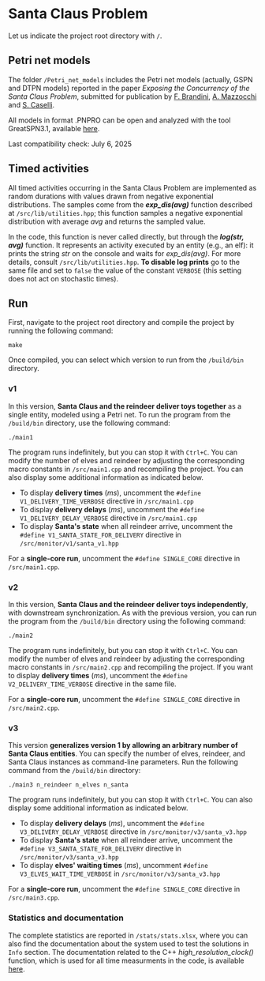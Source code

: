
# Santa Claus Problem
Let us indicate the project root directory with `/`.

## Petri net models
The folder `/Petri_net_models` includes the Petri net models (actually, GSPN and DTPN models) reported in the paper <i>Exposing the Concurrency of the Santa Claus Problem</i>, submitted for publication by [F. Brandini](https://github.com/fedebrando), [A. Mazzocchi](https://github.com/mattoszky) and [S. Caselli](https://github.com/SCaselli).

All models in format .PNPRO can be open and analyzed with the tool GreatSPN3.1, available [here](https://github.com/greatspn/SOURCES).

Last compatibility check: July 6, 2025

## Timed activities
All timed activities occurring in the Santa Claus Problem  are implemented as random durations with values drawn from negative exponential distributions. The samples come from the **<i>exp_dis(avg)</i>** function described at `/src/lib/utilities.hpp`; this function samples a negative exponential distribution with average <i>avg</i> and returns the sampled value.

In the code, this function is never called directly, but through the **<i>log(str, avg)</i>** function. It represents an activity executed by an entity (e.g., an elf): it prints the string <i>str</i> on the console and waits for <i>exp_dis(avg)</i>. For more details, consult `/src/lib/utilities.hpp`. **To disable log prints** go to the same file and set to `false` the value of the constant `VERBOSE` (this setting does not act on stochastic times).

## Run
First, navigate to the project root directory and compile the project by running the following command:

```shell
make
```

Once compiled, you can select which version to run from the `/build/bin` directory.

### v1

In this version, **Santa Claus and the reindeer deliver toys together** as a single entity, modeled using a Petri net. To run the program from the `/build/bin` directory, use the following command:

```shell
./main1
```

The program runs indefinitely, but you can stop it with `Ctrl+C`. You can modify the number of elves and reindeer by adjusting the corresponding macro constants in `/src/main1.cpp` and recompiling the project. You can also display some additional information as indicated below.
- To display **delivery times** (<i>ms</i>), uncomment the `#define V1_DELIVERY_TIME_VERBOSE` directive in `/src/main1.cpp`
- To display **delivery delays** (<i>ms</i>), uncomment the `#define V1_DELIVERY_DELAY_VERBOSE` directive in `/src/main1.cpp`
- To display **Santa's state** when all reindeer arrive, uncomment the `#define V1_SANTA_STATE_FOR_DELIVERY` directive in `/src/monitor/v1/santa_v1.hpp`

For a **single-core run**, uncomment the `#define SINGLE_CORE` directive in `/src/main1.cpp`.

### v2

In this version, **Santa Claus and the reindeer deliver toys independently**, with downstream synchronization. As with the previous version, you can run the program from the `/build/bin` directory using the following command:

```shell
./main2
```

The program runs indefinitely, but you can stop it with `Ctrl+C`. You can modify the number of elves and reindeer by adjusting the corresponding macro constants in `/src/main2.cpp` and recompiling the project. If you want to display **delivery times** (<i>ms</i>), uncomment the `#define V2_DELIVERY_TIME_VERBOSE` directive in the same file.

For a **single-core run**, uncomment the `#define SINGLE_CORE` directive in `/src/main2.cpp`.

### v3

This version **generalizes version 1 by allowing an arbitrary number of Santa Claus entities**. You can specify the number of elves, reindeer, and Santa Claus instances as command-line parameters. Run the following command from the `/build/bin` directory:

```shell
./main3 n_reindeer n_elves n_santa
```

The program runs indefinitely, but you can stop it with `Ctrl+C`. You can also display some additional information as indicated below.
- To display **delivery delays** (<i>ms</i>), uncomment the `#define V3_DELIVERY_DELAY_VERBOSE` directive in `/src/monitor/v3/santa_v3.hpp`
- To display **Santa's state** when all reindeer arrive, uncomment the `#define V3_SANTA_STATE_FOR_DELIVERY` directive in `/src/monitor/v3/santa_v3.hpp`
- To display **elves' waiting times** (<i>ms</i>), uncomment `#define V3_ELVES_WAIT_TIME_VERBOSE` in `/src/monitor/v3/santa_v3.hpp`

For a **single-core run**, uncomment the `#define SINGLE_CORE` directive in `/src/main3.cpp`.

### Statistics and documentation
The complete statistics are reported in `/stats/stats.xlsx`, where you can also find the documentation about the system used to test the solutions in `Info` section.
The documentation related to the C++ <i>high_resolution_clock()</i> function, which is used for all time measurments in the code, is available [here](https://en.cppreference.com/w/cpp/chrono/high_resolution_clock).
